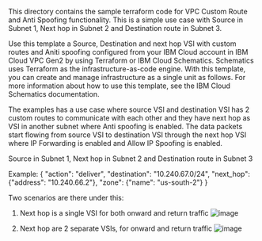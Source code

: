 This directory contains the sample terraform code for VPC Custom Route and Anti Spoofing functionality. This is a simple use case with Source in Subnet 1, Next hop in Subnet 2 and Destination route in Subnet 3.

Use this template a Source, Destination and next hop VSI with custom routes and Aniti spoofing configured from your IBM Cloud account in IBM Cloud VPC Gen2 by using Terraform or IBM Cloud Schematics.  Schematics uses Terraform as the infrastructure-as-code engine.  With this template, you can create and manage infrastructure as a single unit as follows. For more information about how to use this template, see the IBM Cloud Schematics documentation.

The examples has a use case where source VSI and destination VSI has 2 custom routes to communicate with each other and they have next hop as VSI in another subnet where Anti spoofing is enabled. The data packets start flowing from source VSI to destination VSI through the next hop VSI where IP Forwarding is enabled and Allow IP Spoofing is enabled. 

Source in Subnet 1, Next hop in Subnet 2 and Destination route in Subnet 3

Example:
{
	"action": "deliver",
	"destination": "10.240.67.0/24",
	"next_hop": {"address": "10.240.66.2"},
	"zone": {"name": "us-south-2"}
}

Two scenarios are there under this:

1. Next hop is a single VSI for both onward and return traffic
![image](https://media.github.ibm.com/user/237778/files/56341b00-c2a1-11ea-8098-5b990fa2ab7e)


2. Next hop are 2 separate VSIs, for onward and return traffic
![image](https://media.github.ibm.com/user/237778/files/664bfa80-c2a1-11ea-8171-2e8f190414ca)
